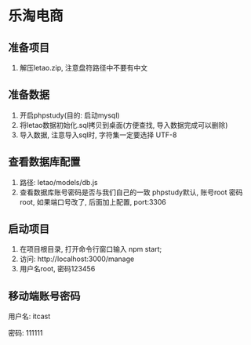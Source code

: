# 乐淘电商
## 准备项目
1. 解压letao.zip, 注意盘符路径中不要有中文

## 准备数据
1. 开启phpstudy(目的: 启动mysql)
2. 将letao数据初始化.sql拷贝到桌面(方便查找, 导入数据完成可以删除)
3. 导入数据, 注意导入sql时, 字符集一定要选择 UTF-8

## 查看数据库配置
1. 路径: letao/models/db.js
2. 查看数据库账号密码是否与我们自己的一致
    phpstudy默认, 账号root 密码root,
    如果端口号改了, 后面加上配置, port:3306

## 启动项目
1. 在项目根目录, 打开命令行窗口输入 npm start;
2. 访问: http://localhost:3000/manage
3. 用户名root, 密码123456




## 移动端账号密码

用户名: itcast

密码: 111111